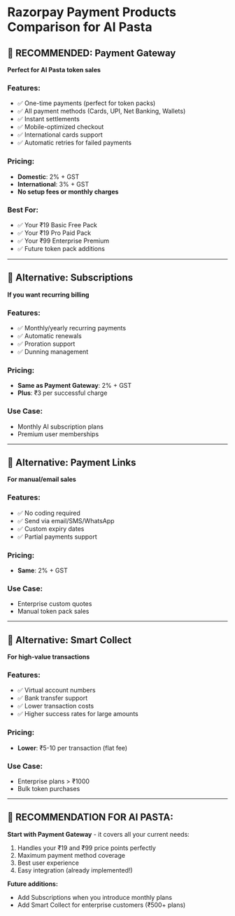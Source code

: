 # Razorpay Payment Products Comparison for AI Pasta

## 🎯 RECOMMENDED: Payment Gateway
**Perfect for AI Pasta token sales**

### Features:
- ✅ One-time payments (perfect for token packs)
- ✅ All payment methods (Cards, UPI, Net Banking, Wallets)
- ✅ Instant settlements
- ✅ Mobile-optimized checkout
- ✅ International cards support
- ✅ Automatic retries for failed payments

### Pricing:
- **Domestic**: 2% + GST
- **International**: 3% + GST
- **No setup fees or monthly charges**

### Best For:
- ✅ Your ₹19 Basic Free Pack
- ✅ Your ₹19 Pro Paid Pack  
- ✅ Your ₹99 Enterprise Premium
- ✅ Future token pack additions

---

## 🔄 Alternative: Subscriptions
**If you want recurring billing**

### Features:
- ✅ Monthly/yearly recurring payments
- ✅ Automatic renewals
- ✅ Proration support
- ✅ Dunning management

### Pricing:
- **Same as Payment Gateway**: 2% + GST
- **Plus**: ₹3 per successful charge

### Use Case:
- Monthly AI subscription plans
- Premium user memberships

---

## 📧 Alternative: Payment Links
**For manual/email sales**

### Features:
- ✅ No coding required
- ✅ Send via email/SMS/WhatsApp
- ✅ Custom expiry dates
- ✅ Partial payments support

### Pricing:
- **Same**: 2% + GST

### Use Case:
- Enterprise custom quotes
- Manual token pack sales

---

## 🏦 Alternative: Smart Collect
**For high-value transactions**

### Features:
- ✅ Virtual account numbers
- ✅ Bank transfer support
- ✅ Lower transaction costs
- ✅ Higher success rates for large amounts

### Pricing:
- **Lower**: ₹5-10 per transaction (flat fee)

### Use Case:
- Enterprise plans > ₹1000
- Bulk token purchases

---

## 🎯 RECOMMENDATION FOR AI PASTA:

**Start with Payment Gateway** - it covers all your current needs:
1. Handles your ₹19 and ₹99 price points perfectly
2. Maximum payment method coverage
3. Best user experience
4. Easy integration (already implemented!)

**Future additions:**
- Add Subscriptions when you introduce monthly plans
- Add Smart Collect for enterprise customers (₹500+ plans)